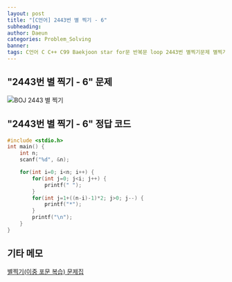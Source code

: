 ```yaml
---
layout: post
title: "[C언어] 2443번 별 찍기 - 6"
subheading: 
author: Daeun
categories: Problem_Solving
banner:
tags: C언어 C C++ C99 Baekjoon star for문 반복문 loop 2443번 별찍기문제 별찍기문제집
---
```


## "2443번 별 찍기 - 6" 문제
![BOJ 2443 별 찍기](https://user-images.githubusercontent.com/79370538/219669373-6d8d2661-99db-4eac-9cec-70560e896c7a.png)

## "2443번 별 찍기 - 6" 정답 코드
```c
#include <stdio.h>
int main() {
	int n;
	scanf("%d", &n);

	for(int i=0; i<n; i++) {
		for(int j=0; j<i; j++) {
			printf(" ");
		}
		for(int j=1+((n-i)-1)*2; j>0; j--) {
			printf("*");
		}
		printf("\n");
	} 
}
```

## 기타 메모
[별찍기(이중 포문 복습) 문제집](https://www.acmicpc.net/workbook/view/11093)